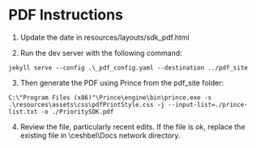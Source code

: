 
# PDF Instructions

1. Update the date in resources/layouts/sdk_pdf.html

2. Run the dev server with the following command:

```
jekyll serve --config .\_pdf_config.yaml --destination ../pdf_site
```

3. Then generate the PDF using Prince from the pdf_site folder:

```
C:\"Program Files (x86)"\Prince\engine\bin\prince.exe -s .\resources\assets\css\pdfPrintStyle.css -j --input-list=./prince-list.txt -o ./PrioritySDK.pdf
```

4. Review the file, particularly recent edits. If the file is ok, replace the existing file in \\ceshbel\Docs network directory.